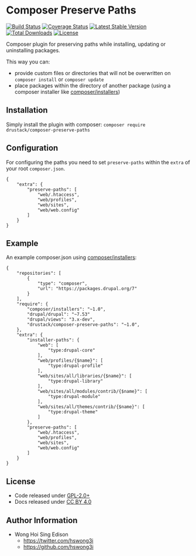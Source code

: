 Composer Preserve Paths
=======================

[![Build Status](https://travis-ci.org/drustack/composer-preserve-paths.svg?branch=7.x)](https://travis-ci.org/drustack/composer-preserve-paths)
[![Coverage Status](https://coveralls.io/repos/drustack/composer-preserve-paths/badge.svg?branch=master&service=github)](https://coveralls.io/github/drustack/composer-preserve-paths?branch=master)
[![Latest Stable Version](https://poser.pugx.org/drustack/composer-preserve-paths/v/stable.svg)](https://packagist.org/packages/drustack/composer-preserve-paths)
[![Total Downloads](https://poser.pugx.org/drustack/composer-preserve-paths/downloads.svg)](https://packagist.org/packages/drustack/composer-preserve-paths)
[![License](https://poser.pugx.org/drustack/composer-preserve-paths/license.svg)](https://packagist.org/packages/drustack/composer-preserve-paths)

Composer plugin for preserving paths while installing, updating or uninstalling packages.

This way you can:

-   provide custom files or directories that will not be overwritten on `composer install` or `composer update`
-   place packages within the directory of another package (using a composer installer like
    [composer/installers](https://packagist.org/packages/composer/installers))

Installation
------------

Simply install the plugin with composer: `composer require drustack/composer-preserve-paths`

Configuration
-------------

For configuring the paths you need to set `preserve-paths` within the `extra` of your root `composer.json`.

    {
        "extra": {
            "preserve-paths": [
                "web/.htaccess",
                "web/profiles",
                "web/sites",
                "web/web.config"
            ]
        }
    }

Example
-------

An example composer.json using [composer/installers](https://packagist.org/packages/composer/installers):

    {
        "repositories": [
            {
                "type": "composer",
                "url": "https://packages.drupal.org/7"
            }
        ],
        "require": {
            "composer/installers": "~1.0",
            "drupal/drupal": "~7.53"
            "drupal/views": "3.x-dev",
            "drustack/composer-preserve-paths": "~1.0",
        },
        "extra": {
            "installer-paths": {
                "web": [
                    "type:drupal-core"
                ],
                "web/profiles/{$name}": [
                    "type:drupal-profile"
                ],
                "web/sites/all/libraries/{$name}": [
                    "type:drupal-library"
                ],
                "web/sites/all/modules/contrib/{$name}": [
                    "type:drupal-module"
                ],
                "web/sites/all/themes/contrib/{$name}": [
                    "type:drupal-theme"
                ]
            },
            "preserve-paths": [
                "web/.htaccess",
                "web/profiles",
                "web/sites",
                "web/web.config"
            ]
        }
    }

License
-------

-   Code released under [GPL-2.0+](https://github.com/drustack/composer-preserve-paths/blob/master/LICENSE)
-   Docs released under [CC BY 4.0](http://creativecommons.org/licenses/by/4.0/)

Author Information
------------------

-   Wong Hoi Sing Edison
    -   <https://twitter.com/hswong3i>
    -   <https://github.com/hswong3i>

